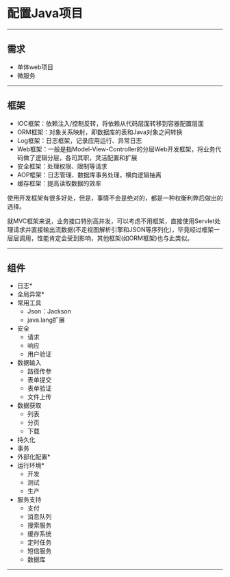 #   配置Java项目

----

##  需求
-   单体web项目
-   微服务

----

##  框架
-   IOC框架：依赖注入/控制反转，将依赖从代码层面转移到容器配置层面
-   ORM框架：对象关系映射，即数据库的表和Java对象之间转换
-   Log框架：日志框架，记录应用运行、异常日志
-   Web框架：一般是指Model-View-Controller的分层Web开发框架，将业务代码做了逻辑分层，各司其职，灵活配置和扩展
-   安全框架：处理权限、限制等请求
-   AOP框架：日志管理、数据库事务处理，横向逻辑抽离
-   缓存框架：提高读取数据的效率

使用开发框架有很多好处，但是，事情不会是绝对的，都是一种权衡利弊后做出的选择。

就MVC框架来说，业务接口特别高并发，可以考虑不用框架，直接使用Servlet处理请求并直接输出流数据(不走视图解析引擎和JSON等序列化)，毕竟经过框架一层层调用，性能肯定会受到影响，其他框架(如ORM框架)也与此类似。

----

##  组件
-   日志*
-   全局异常*
-   常用工具
    -   Json：Jackson
    -   java.lang扩展
-   安全
    -   请求
    -   响应
    -   用户验证
-   数据输入
    -   路径传参
    -   表单提交
    -   表单验证
    -   文件上传
-   数据获取
    -   列表
    -   分页
    -   下载
-   持久化
-   事务
-   外部化配置*
-   运行环境*
    -   开发
    -   测试
    -   生产
-   服务支持
    -   支付
    -   消息队列
    -   搜索服务
    -   缓存系统
    -   定时任务
    -   短信服务
    -   数据库

----